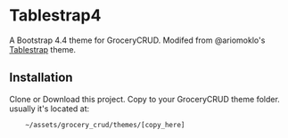 # Tablestrap4
A Bootstrap 4.4 theme for GroceryCRUD. Modifed from @ariomoklo's [Tablestrap](https://github.com/ariomoklo/tablestrap) theme.

## Installation
Clone or Download this project. Copy to your GroceryCRUD theme folder. usually it's located at:
```
    ~/assets/grocery_crud/themes/[copy_here]
```
